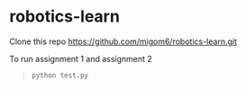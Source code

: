 # robotics-learn
Clone this repo https://github.com/migom6/robotics-learn.git

To run assignment 1 and assignment 2 
> `python test.py`
